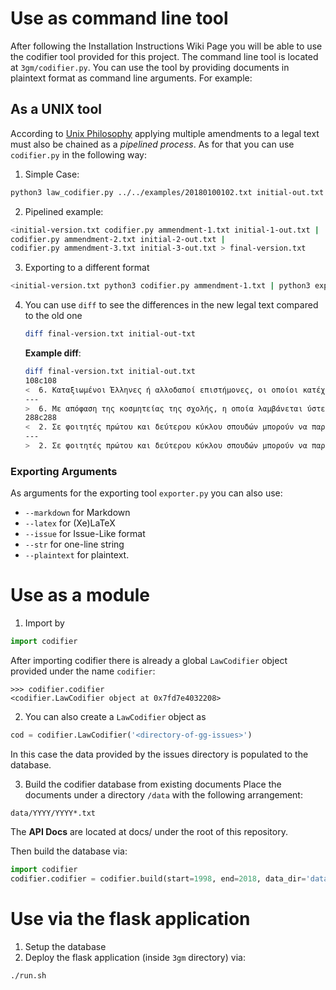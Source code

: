 # Use as command line tool

After following the Installation Instructions Wiki Page you will be able to use the codifier tool provided for this project.  The command line tool is located at `3gm/codifier.py`. You can use the tool by providing documents in plaintext format as command line arguments. For example:

## As a UNIX tool

According to [Unix Philosophy](https://en.wikipedia.org/wiki/Unix_philosophy) applying multiple amendments to a legal text must also be chained as a _pipelined process_. As for that you can use `codifier.py` in the following way:

1. Simple Case: 
```bash
python3 law_codifier.py ../../examples/20180100102.txt initial-out.txt  <../../examples/initial-version.txt > final-version.txt
```
2. Pipelined example:
```bash
<initial-version.txt codifier.py ammendment-1.txt initial-1-out.txt |
codifier.py ammendment-2.txt initial-2-out.txt |
codifier.py ammendment-3.txt initial-3-out.txt > final-version.txt
```
3. Exporting to a different format 
```bash
<initial-version.txt python3 codifier.py ammendment-1.txt | python3 exporter.py --markdown > final-version.md
```
4. You can use `diff` to see the differences in the new legal text compared to the old one

   ```bash
   diff final-version.txt initial-out-txt
   ```
   **Example diff**:

   ```bash
   diff final-version.txt initial-out.txt 
   108c108
   <  6. Καταξιωμένοι Έλληνες ή αλλοδαποί επιστήμονες, οι οποίοι κατέχουν θέση ή διαθέτουν ισοδύναμα προσόντα με μέλη Δ.Ε.Π. ή Ερευνητών σε Ερευνητικά Κέντρα, μπορούν να έχουν τον τίτλο του Επισκέπτη Καθηγητή ύστερα από αίτησή τους και απόφαση της Συνέλευσης του Τμήματος, η παραμονή των οποίων δεν μπορεί να υπερβαίνει τα τρία (ακαδημαϊκά έτη. Τα δικαιώματα και οι υποχρεώσεις τους ορίζονται στον Εσωτερικό Κανονισμό του οικείου ιδρύματος και μέχρι την έκδοσή αυτού, με απόφαση της Συγκλήτου. Με αιτιολογημένη απόφαση το Τμήμα μπορεί να αναθέτει τη διδασκαλία μεταπτυχιακού μαθήματος ή και σεμιναρίου στον επισκέπτη καθηγητή, εφόσον το επιθυμεί και ο ίδιος και σε κάθε περίπτωση όχι για διάρκεια μεγαλύτερη των τεσσάρων (ακαδημαϊκών εξαμήνων.  Για τη διδασκαλία αυτή, ο Επισκέπτης Καθηγητής αμείβεται από πόρους του ιδρύματος, μέσω του ΕΛΚΕ ή από πόρους ευρωπαϊκού/διεθνούς προγράμματος κινητικότητας διδασκόντων ή ερευνητικού έργου ή από χορηγία για το σκοπό αυτόν ή από πόρους που εξασφαλίζει το οικείο τμήμα, σε καμία περίπτωση όμως δεν μπορεί να επιβαρύνει τον προϋπολογισμό του Α.Ε.Ι. ή τον Κρατικό Προϋπολογισμό ή τα ταμειακά διαθέσιμα του ΕΛΚΕ. Το ύψος της αμοιβής του επισκέπτη καθηγητή είναι αντίστοιχο με το ύψος της αμοιβής των συμβάσεων εργασίας που προβλέπονται στο άρθρο 5 του π.δ. 407/(Α΄ 112).
   ---
   >  6. Με απόφαση της κοσμητείας της σχολής, η οποία λαμβάνεται ύστερα από εισήγηση καθηγητή της σχολής, μπορούν να καλούνται, ως επισκέπτες καθηγητές, καταξιωμένοι Έλληνες ή αλλοδαποί επιστήμονες, που έχουν θέση ή προσόντα καθηγητή ή ερευνητή σε ερευνητικό κέντρο, για την κάλυψη εκπαιδευτικών αναγκών. Με τον Οργανισμό του ιδρύματος καθορίζονται οι προϋποθέσεις και η διαδικασία πρόσκλησης, καθώς και οι όροι απασχόλησης και κάθε σχετικό θέμα. Το ύψος και οι προϋποθέσεις αμοιβής των επισκεπτών καθηγητών καθορίζονται με κοινή απόφαση των Υπουργών Οικονομικών και Παιδείας, Δια Βίου Μάθησης και Θρησκευμάτων, που δημοσιεύεται στην Εφημερίδα της Κυβερνήσεως
   288c288
   <  2. Σε φοιτητές πρώτου και δεύτερου κύκλου σπουδών μπορούν να παρέχονται από τα ιδρύματα στα οποία φοιτούν, ανταποδοτικές υποτροφίες με υποχρέωση, εκ μέρους των φοιτητών, να προσφέρουν εργασία με μερική απασχόληση, μέχρι σαράντα (ώρες μηνιαίως σε υπηρεσίες του ιδρύματος. Οι Ε.Λ.Κ.Ε. των Α.Ε.Ι. μπορούν, επίσης, να χορηγούν ανταποδοτικές υποτροφίες σε υποψήφιους διδάκτορες και μεταδιδάκτορες της ημεδαπής ή της αλλοδαπής, εφόσον δεν έχει παρέλθει πενταετία από την λήψη του διδακτορικού τίτλου σπουδών τους, ως αντάλλαγμα για την απασχόλησή τους στην υλοποίηση συγχρηματοδοτούμενων πράξεων στο οικείο Α.Ε.Ι., από πόρους που προέρχονται από τα προγράμματα αυτά και σύμφωνα με τους όρους που τίθενται στο θεσμικό πλαίσιο υλοποίησής τους.
   ---
   >  2. Σε φοιτητές πρώτου και δεύτερου κύκλου σπουδών μπορούν να παρέχονται από τα ιδρύματα στα οποία φοιτούν, ανταποδοτικές υποτροφίες με υποχρέωση, εκ μέρους των φοιτητών, να προσφέρουν εργασία με μερική απασχόληση, μέχρι σαράντα ώρες μηνιαίως σε υπηρεσίες του ιδρύματος
   ```

   

### Exporting Arguments 

As arguments for the exporting tool `exporter.py` you can also use:

 * `--markdown` for Markdown
 * `--latex` for (Xe)LaTeX
 * `--issue` for Issue-Like format
 * `--str` for one-line string
 * `--plaintext` for plaintext.

# Use as a module

1. Import by 

```python
import codifier
```
After importing codifier there is already a global `LawCodifier` object provided under the name `codifier`:
```python3
>>> codifier.codifier
<codifier.LawCodifier object at 0x7fd7e4032208>
```

2. You can also create a `LawCodifier` object as 

```python
cod = codifier.LawCodifier('<directory-of-gg-issues>')
```
In this case the data provided by the issues directory is populated to the database.

3. Build the codifier database from existing documents
Place the documents under a directory `/data` with the following arrangement:

```
data/YYYY/YYYY*.txt
```

The **API Docs** are located at docs/ under the root of this repository. 

Then build the database via:

```python
import codifier
codifier.codifier = codifier.build(start=1998, end=2018, data_dir='data/') 
```

# Use via the flask application

1. Setup the database 
2. Deploy the flask application (inside `3gm` directory) via:
```bash
./run.sh
```



